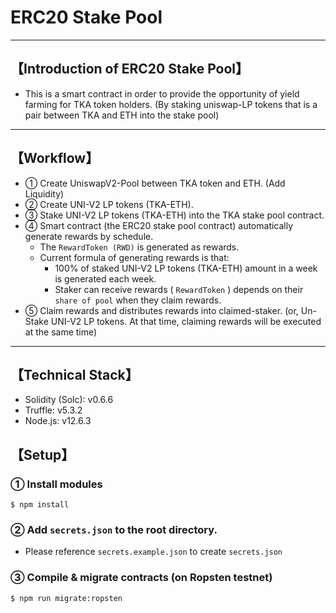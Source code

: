 # ERC20 Stake Pool

***
## 【Introduction of ERC20 Stake Pool】
- This is a smart contract in order to provide the opportunity of yield farming for TKA token holders. (By staking uniswap-LP tokens that is a pair between TKA and ETH into the stake pool)

***

## 【Workflow】
- ① Create UniswapV2-Pool between TKA token and ETH. (Add Liquidity)
- ② Create UNI-V2 LP tokens (TKA-ETH).
- ③ Stake UNI-V2 LP tokens (TKA-ETH) into the TKA stake pool contract.
- ④ Smart contract (the ERC20 stake pool contract) automatically generate rewards by schedule.
    - The `RewardToken (RWD)` is generated as rewards.
    - Current formula of generating rewards is that:
        - 100% of staked UNI-V2 LP tokens (TKA-ETH) amount in a week is generated each week.
        - Staker can receive rewards ( `RewardToken` ) depends on their `share of pool` when they claim rewards.
- ⑤ Claim rewards and distributes rewards into claimed-staker.
  (or, Un-Stake UNI-V2 LP tokens. At that time, claiming rewards will be executed at the same time)


***

## 【Technical Stack】
- Solidity (Solc): v0.6.6
- Truffle: v5.3.2
- Node.js: v12.6.3

## 【Setup】
### ① Install modules
```
$ npm install
```

### ② Add `secrets.json` to the root directory.
- Please reference `secrets.example.json` to create `secrets.json`

### ③ Compile & migrate contracts (on Ropsten testnet)
```
$ npm run migrate:ropsten
```